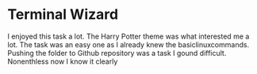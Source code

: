 # Terminal Wizard

I enjoyed this task a lot. The Harry Potter theme was what interested me a lot. The task was an easy one as I already knew the basiclinuxcommands. Pushing the folder to Github repository was 
a task I gound difficult. Nonenthless now I know it clearly
